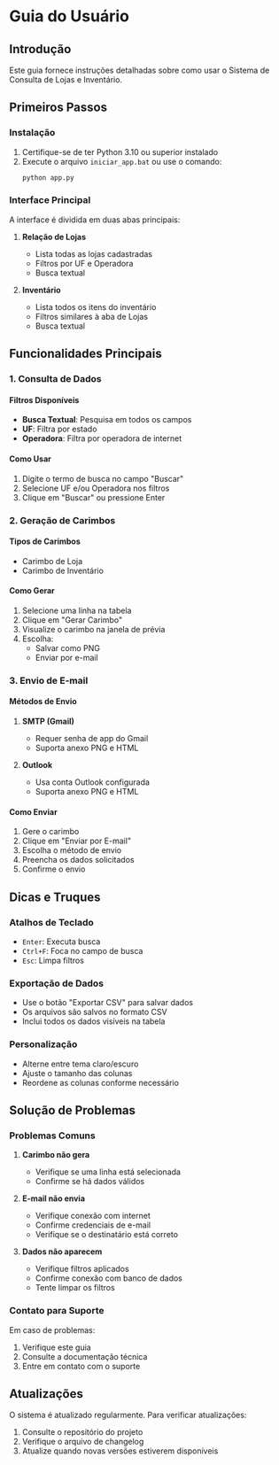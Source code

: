 # Guia do Usuário

## Introdução

Este guia fornece instruções detalhadas sobre como usar o Sistema de Consulta de Lojas e Inventário.

## Primeiros Passos

### Instalação

1. Certifique-se de ter Python 3.10 ou superior instalado
2. Execute o arquivo `iniciar_app.bat` ou use o comando:
   ```bash
   python app.py
   ```

### Interface Principal

A interface é dividida em duas abas principais:

1. **Relação de Lojas**
   - Lista todas as lojas cadastradas
   - Filtros por UF e Operadora
   - Busca textual

2. **Inventário**
   - Lista todos os itens do inventário
   - Filtros similares à aba de Lojas
   - Busca textual

## Funcionalidades Principais

### 1. Consulta de Dados

#### Filtros Disponíveis
- **Busca Textual**: Pesquisa em todos os campos
- **UF**: Filtra por estado
- **Operadora**: Filtra por operadora de internet

#### Como Usar
1. Digite o termo de busca no campo "Buscar"
2. Selecione UF e/ou Operadora nos filtros
3. Clique em "Buscar" ou pressione Enter

### 2. Geração de Carimbos

#### Tipos de Carimbos
- Carimbo de Loja
- Carimbo de Inventário

#### Como Gerar
1. Selecione uma linha na tabela
2. Clique em "Gerar Carimbo"
3. Visualize o carimbo na janela de prévia
4. Escolha:
   - Salvar como PNG
   - Enviar por e-mail

### 3. Envio de E-mail

#### Métodos de Envio
1. **SMTP (Gmail)**
   - Requer senha de app do Gmail
   - Suporta anexo PNG e HTML

2. **Outlook**
   - Usa conta Outlook configurada
   - Suporta anexo PNG e HTML

#### Como Enviar
1. Gere o carimbo
2. Clique em "Enviar por E-mail"
3. Escolha o método de envio
4. Preencha os dados solicitados
5. Confirme o envio

## Dicas e Truques

### Atalhos de Teclado
- `Enter`: Executa busca
- `Ctrl+F`: Foca no campo de busca
- `Esc`: Limpa filtros

### Exportação de Dados
- Use o botão "Exportar CSV" para salvar dados
- Os arquivos são salvos no formato CSV
- Inclui todos os dados visíveis na tabela

### Personalização
- Alterne entre tema claro/escuro
- Ajuste o tamanho das colunas
- Reordene as colunas conforme necessário

## Solução de Problemas

### Problemas Comuns

1. **Carimbo não gera**
   - Verifique se uma linha está selecionada
   - Confirme se há dados válidos

2. **E-mail não envia**
   - Verifique conexão com internet
   - Confirme credenciais de e-mail
   - Verifique se o destinatário está correto

3. **Dados não aparecem**
   - Verifique filtros aplicados
   - Confirme conexão com banco de dados
   - Tente limpar os filtros

### Contato para Suporte

Em caso de problemas:
1. Verifique este guia
2. Consulte a documentação técnica
3. Entre em contato com o suporte

## Atualizações

O sistema é atualizado regularmente. Para verificar atualizações:
1. Consulte o repositório do projeto
2. Verifique o arquivo de changelog
3. Atualize quando novas versões estiverem disponíveis 